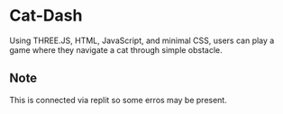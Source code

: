 # Cat-Dash
Using THREE.JS, HTML, JavaScript, and minimal CSS, users can play a game where they navigate a cat through simple obstacle.


## Note
This is connected via replit so some erros may be present.

